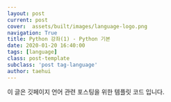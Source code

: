 ```yaml
---
layout: post
current: post
cover:  assets/built/images/language-logo.png
navigation: True
title: Python 강좌(1) - Python 기본
date: 2020-01-20 16:40:00
tags: [language]
class: post-template
subclass: 'post tag-language'
author: taehui
---
```


이 글은 깃페이지 언어 관련 포스팅을 위한 템플릿 코드 입니다.
